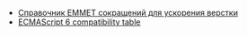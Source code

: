 - [Справочник EMMET сокращений для ускорения верстки](https://webdesign-master.ru/blog/html-css/2.html)
- [ECMAScript  6 compatibility table](https://kangax.github.io/compat-table/es6/)
